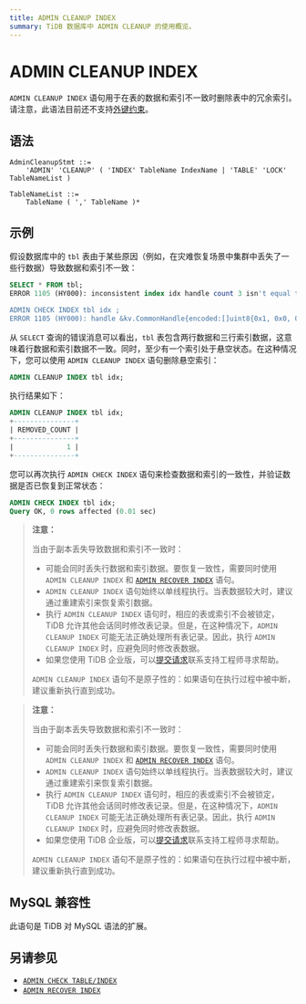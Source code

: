 ```yaml
---
title: ADMIN CLEANUP INDEX
summary: TiDB 数据库中 ADMIN CLEANUP 的使用概览。
---
```


# ADMIN CLEANUP INDEX

`ADMIN CLEANUP INDEX` 语句用于在表的数据和索引不一致时删除表中的冗余索引。请注意，此语法目前还不支持[外键约束](/foreign-key.md)。

## 语法

```ebnf+diagram
AdminCleanupStmt ::=
    'ADMIN' 'CLEANUP' ( 'INDEX' TableName IndexName | 'TABLE' 'LOCK' TableNameList )

TableNameList ::=
    TableName ( ',' TableName )*
```

## 示例

假设数据库中的 `tbl` 表由于某些原因（例如，在灾难恢复场景中集群中丢失了一些行数据）导致数据和索引不一致：

```sql
SELECT * FROM tbl;
ERROR 1105 (HY000): inconsistent index idx handle count 3 isn't equal to value count 2

ADMIN CHECK INDEX tbl idx ;
ERROR 1105 (HY000): handle &kv.CommonHandle{encoded:[]uint8{0x1, 0x0, 0x0, 0x0, 0x0, 0x0, 0x0, 0x0, 0x0, 0xf8}, colEndOffsets:[]uint16{0xa}}, index:types.Datum{k:0x5, decimal:0x0, length:0x0, i:0, collation:"utf8mb4_bin", b:[]uint8{0x0}, x:interface {}(nil)} != record:<nil>
```

从 `SELECT` 查询的错误消息可以看出，`tbl` 表包含两行数据和三行索引数据，这意味着行数据和索引数据不一致。同时，至少有一个索引处于悬空状态。在这种情况下，您可以使用 `ADMIN CLEANUP INDEX` 语句删除悬空索引：

```sql
ADMIN CLEANUP INDEX tbl idx;
```

执行结果如下：

```sql
ADMIN CLEANUP INDEX tbl idx;
+---------------+
| REMOVED_COUNT |
+---------------+
|             1 |
+---------------+
```

您可以再次执行 `ADMIN CHECK INDEX` 语句来检查数据和索引的一致性，并验证数据是否已恢复到正常状态：

```sql
ADMIN CHECK INDEX tbl idx;
Query OK, 0 rows affected (0.01 sec)
```

<CustomContent platform="tidb">

> **注意：**
>
> 当由于副本丢失导致数据和索引不一致时：
>
> - 可能会同时丢失行数据和索引数据。要恢复一致性，需要同时使用 `ADMIN CLEANUP INDEX` 和 [`ADMIN RECOVER INDEX`](/sql-statements/sql-statement-admin-recover.md) 语句。
> - `ADMIN CLEANUP INDEX` 语句始终以单线程执行。当表数据较大时，建议通过重建索引来恢复索引数据。
> - 执行 `ADMIN CLEANUP INDEX` 语句时，相应的表或索引不会被锁定，TiDB 允许其他会话同时修改表记录。但是，在这种情况下，`ADMIN CLEANUP INDEX` 可能无法正确处理所有表记录。因此，执行 `ADMIN CLEANUP INDEX` 时，应避免同时修改表数据。
> - 如果您使用 TiDB 企业版，可以[提交请求](/support.md)联系支持工程师寻求帮助。
>
> `ADMIN CLEANUP INDEX` 语句不是原子性的：如果语句在执行过程中被中断，建议重新执行直到成功。

</CustomContent>

<CustomContent platform="tidb-cloud">

> **注意：**
>
> 当由于副本丢失导致数据和索引不一致时：
>
> - 可能会同时丢失行数据和索引数据。要恢复一致性，需要同时使用 `ADMIN CLEANUP INDEX` 和 [`ADMIN RECOVER INDEX`](/sql-statements/sql-statement-admin-recover.md) 语句。
> - `ADMIN CLEANUP INDEX` 语句始终以单线程执行。当表数据较大时，建议通过重建索引来恢复索引数据。
> - 执行 `ADMIN CLEANUP INDEX` 语句时，相应的表或索引不会被锁定，TiDB 允许其他会话同时修改表记录。但是，在这种情况下，`ADMIN CLEANUP INDEX` 可能无法正确处理所有表记录。因此，执行 `ADMIN CLEANUP INDEX` 时，应避免同时修改表数据。
> - 如果您使用 TiDB 企业版，可以[提交请求](https://tidb.support.pingcap.com/)联系支持工程师寻求帮助。
>
> `ADMIN CLEANUP INDEX` 语句不是原子性的：如果语句在执行过程中被中断，建议重新执行直到成功。

</CustomContent>

## MySQL 兼容性

此语句是 TiDB 对 MySQL 语法的扩展。

## 另请参见

* [`ADMIN CHECK TABLE/INDEX`](/sql-statements/sql-statement-admin-check-table-index.md)
* [`ADMIN RECOVER INDEX`](/sql-statements/sql-statement-admin-recover.md)
